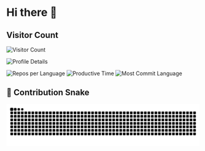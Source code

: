 # Hi there 👋

<!--
**sunbos/sunbos** is a ✨ _special_ ✨ repository because its `README.md` (this file) appears on your GitHub profile.

Here are some ideas to get you started:

- 🔭 I’m currently working on ...
- 🌱 I’m currently learning ...
- 👯 I’m looking to collaborate on ...
- 🤔 I’m looking for help with ...
- 💬 Ask me about ...
- 📫 How to reach me: ...
- 😄 Pronouns: ...
- ⚡ Fun fact: ...
-->

<!--
![Anurag's GitHub stats](https://github-readme-stats.vercel.app/api?username=sunbos&show_icons=true&theme=dark)
-->

## Visitor Count

![Visitor Count](https://visitor-badge.laobi.icu/badge?page_id=sunbos.sunbos&left_color=%23333333&right_color=%23ff5555&left_text=👥%20Total%20Views&fontSize=150%)

<!-- Profile Details Card -->
![Profile Details](https://github-profile-summary-cards.vercel.app/api/cards/profile-details?username=sunbos&theme=github_dark&show_icons=true)

<!-- Stats Cards -->
![Repos per Language](http://github-profile-summary-cards.vercel.app/api/cards/repos-per-language?username=sunbos&theme=github_dark)
![Productive Time](http://github-profile-summary-cards.vercel.app/api/cards/productive-time?username=sunbos&theme=github_dark&utcOffset=8)
![Most Commit Language](http://github-profile-summary-cards.vercel.app/api/cards/most-commit-language?username=sunbos&theme=github_dark)

## 🐍 Contribution Snake

![snake gif](https://raw.githubusercontent.com/sunbos/sunbos/output/github-contribution-grid-snake.svg)
